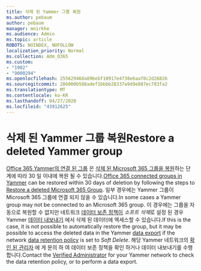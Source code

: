 ```yaml
---
title: 삭제 된 Yammer 그룹 복원
ms.author: pebaum
author: pebaum
manager: mnirkhe
ms.audience: Admin
ms.topic: article
ROBOTS: NOINDEX, NOFOLLOW
localization_priority: Normal
ms.collection: Adm_O365
ms.custom:
- "1902"
- "9000294"
ms.openlocfilehash: 255629468a896ebf10917e4738e6aaf8c2d26826
ms.sourcegitcommit: 286000b588adef1bbbb28337a9d9e087ec783fa2
ms.translationtype: MT
ms.contentlocale: ko-KR
ms.lasthandoff: 04/27/2020
ms.locfileid: "43912625"
---
```

# <a name="restore-a-deleted-yammer-group"></a><span data-ttu-id="5f8e8-102">삭제 된 Yammer 그룹 복원</span><span class="sxs-lookup"><span data-stu-id="5f8e8-102">Restore a deleted Yammer group</span></span>

<span data-ttu-id="5f8e8-103">[Office 365 Yammer의 연결 된 그룹](https://docs.microsoft.com/yammer/manage-yammer-groups/yammer-and-office-365-groups) 은 [삭제 된 Microsoft 365 그룹을 복원](https://docs.microsoft.com/office365/admin/create-groups/restore-deleted-group)하는 단계에 따라 30 일 이내에 복원 될 수 있습니다.</span><span class="sxs-lookup"><span data-stu-id="5f8e8-103">[Office 365 connected groups in Yammer](https://docs.microsoft.com/yammer/manage-yammer-groups/yammer-and-office-365-groups) can be restored within 30 days of deletion by following the steps to [Restore a deleted Microsoft 365 Group](https://docs.microsoft.com/office365/admin/create-groups/restore-deleted-group).</span></span>
<span data-ttu-id="5f8e8-104">일부 경우에는 Yammer 그룹이 Microsoft 365 그룹에 연결 되지 않을 수 있습니다.</span><span class="sxs-lookup"><span data-stu-id="5f8e8-104">In some cases a Yammer group may not be connected to an Microsoft 365 group.</span></span> <span data-ttu-id="5f8e8-105">이 경우에는 그룹을 자동으로 복원할 수 없지만 네트워크 [데이터 보존 정책이](https://docs.microsoft.com/yammer/manage-security-and-compliance/manage-data-compliance) *소프트 삭제*로 설정 된 경우 Yammer [데이터 내보내기](https://docs.microsoft.com/yammer/manage-security-and-compliance/export-yammer-enterprise-data) 에서 삭제 된 데이터에 액세스할 수 있습니다.</span><span class="sxs-lookup"><span data-stu-id="5f8e8-105">If this is the case, it is not possible to automatically restore the group, but it may be possible to access the deleted data in the Yammer [data export](https://docs.microsoft.com/yammer/manage-security-and-compliance/export-yammer-enterprise-data) if the network [data retention policy](https://docs.microsoft.com/yammer/manage-security-and-compliance/manage-data-compliance) is set to *Soft Delete*.</span></span> <span data-ttu-id="5f8e8-106">해당 Yammer 네트워크의 [확인 된 관리자](https://docs.microsoft.com/yammer/manage-yammer-users/manage-yammer-admins) 에 게 문의 하 여 데이터 보존 정책을 확인 하거나 데이터 내보내기를 수행 합니다.</span><span class="sxs-lookup"><span data-stu-id="5f8e8-106">Contact the [Verified Administrator](https://docs.microsoft.com/yammer/manage-yammer-users/manage-yammer-admins) for your Yammer network to check the data retention policy, or to perform a data export.</span></span>
